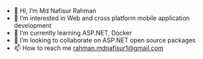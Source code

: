 - 👋 Hi, I’m Md Nafisur Rahman
- 👀 I’m interested in Web and cross platform mobile application development
- 🌱 I’m currently learning ASP.NET, Docker
- 💞️ I’m looking to collaborate on ASP.NET open source packages
- 📫 How to reach me rahman.mdnafisur1@gmail.com

<!---
nafisur-welldev/nafisur-welldev is a ✨ special ✨ repository because its `README.md` (this file) appears on your GitHub profile.
You can click the Preview link to take a look at your changes.
--->
